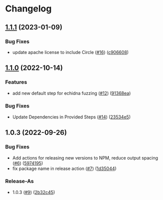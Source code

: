 # Changelog

## [1.1.1](https://github.com/circlefin/contract-cli/compare/v1.1.0...v1.1.1) (2023-01-09)


### Bug Fixes

* update apache license to include Circle ([#16](https://github.com/circlefin/contract-cli/issues/16)) ([c906608](https://github.com/circlefin/contract-cli/commit/c9066081c192387e920b957f5c6fd8125f93a77f))

## [1.1.0](https://github.com/circlefin/contract-cli/compare/v1.0.3...v1.1.0) (2022-10-14)


### Features

* add new default step for echidna fuzzing ([#12](https://github.com/circlefin/contract-cli/issues/12)) ([91368ea](https://github.com/circlefin/contract-cli/commit/91368ea7d71b9bcbaa79603798cdee7b6eec23f9))


### Bug Fixes

* Update Dependencies in Provided Steps ([#14](https://github.com/circlefin/contract-cli/issues/14)) ([23534e5](https://github.com/circlefin/contract-cli/commit/23534e5cea3794f1217139346f4a0d3e66f1500f))

## 1.0.3 (2022-09-26)


### Bug Fixes

* Add actions for releasing new versions to NPM, reduce output spacing ([#6](https://github.com/circlefin/contract-cli/issues/6)) ([5974195](https://github.com/circlefin/contract-cli/commit/59741953d35e4939d7fb943cd0bfdb33f5c65c92))
* fix package name in release action ([#7](https://github.com/circlefin/contract-cli/issues/7)) ([1d35044](https://github.com/circlefin/contract-cli/commit/1d350443af5f0a4efa593a096fd93d643ce6ea46))


### Release-As

* 1.0.3 ([#9](https://github.com/circlefin/contract-cli/issues/9)) ([2b32c45](https://github.com/circlefin/contract-cli/commit/2b32c45a5cf61cab2bd14eaf0de41f4d8c9c5e9b))

